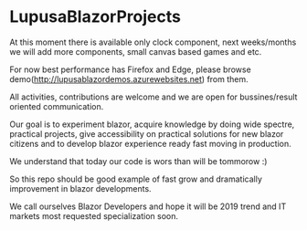 # LupusaBlazorProjects

At this moment there is available only clock component, next weeks/months we will add more components, small canvas based games and etc.

For now best performance has Firefox and Edge, please browse demo(http://lupusablazordemos.azurewebsites.net) from them.

All activities, contributions are welcome and we are open for bussines/result oriented communication.

Our goal is to experiment blazor, acquire knowledge by doing wide spectre, practical projects, give accessibility on practical solutions for new blazor citizens and to develop blazor experience ready fast moving in production.

We understand that today our code is wors than will be tommorow :)

So this repo should be good example of fast grow and dramatically improvement in blazor developments.

We call ourselves Blazor Developers and hope it will be 2019 trend and IT markets most requested specialization soon.


